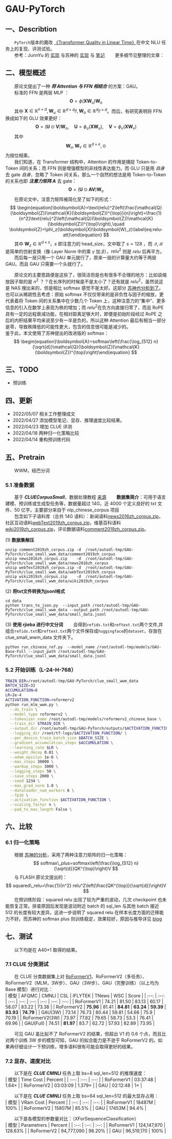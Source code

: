 # GAU-PyTorch
## 一、Describtion
&emsp;&emsp;`PyTorch`版本的魔改 [《Transformer Quality in Linear Time》](https://arxiv.org/abs/2202.10447)在中文 NLU 任务上的复现、评测试验。  
&emsp;&emsp;参考：JunnYu 的 [实现](https://github.com/JunnYu/GAU-alpha-pytorch) 与苏神的 [实现](https://github.com/ZhuiyiTechnology/GAU-alpha) 与 [笔记](https://spaces.ac.cn/archives/8934)
&emsp;&emsp;更多细节见整理的文章：  

## 二、模型概述
&emsp;&emsp;原论文提出了一种 ***将 Attention 与 FFN 相结合*** 的方案：GAU。  
&emsp;&emsp;标准的 FFN 是两层 MLP ：  
$$
\begin{equation}\boldsymbol{O}=\phi(\boldsymbol{X}\boldsymbol{W}_u)\boldsymbol{W}_o\end{equation}
$$
&emsp;&emsp;其中 $\boldsymbol{X}\in\mathbb{R}^{n\times d},\boldsymbol{W}_u\in\mathbb{R}^{d\times d_{ff}},\boldsymbol{W}_o\in\mathbb{R}^{d_{ff}\times d}$。而后，有研究表明将 FFN 换成如下的 GLU 效果更好：  
$$
\begin{equation}\boldsymbol{O}=(\boldsymbol{U}\odot\boldsymbol{V})\boldsymbol{W}_o,\quad \boldsymbol{U}=\phi_u(\boldsymbol{X}\boldsymbol{W}_u),\quad\boldsymbol{V}=\phi_v(\boldsymbol{X}\boldsymbol{W}_v)\end{equation}
$$
&emsp;&emsp;其中 $$\boldsymbol{W}_u,\boldsymbol{W}_v\in\mathbb{R}^{d\times e},\odot $$ 为按位相乘。  
&emsp;&emsp;我们知道，在 Transformer 结构中，Attention 的作用是捕捉 Token-to-Token 间的关系；而 FFN 则是增强模型的非线性表达能力。而 GLU 只是用 *自身* 去 gate *自身*，忽略了 Token 间关系，那么一个自然的想法是用 Token-to-Token 的关系也即 ***注意力矩阵 A*** 去 gate：  
$$
\begin{equation}\boldsymbol{O}=(\boldsymbol{U}\odot\boldsymbol{A}\boldsymbol{V})\boldsymbol{W}_o\label{eq:mix}\end{equation}
$$
&emsp;&emsp;在原论文中，注意力矩阵被简化至了如下的形式：  
$$
\begin{equation}\boldsymbol{A}=\text{relu}^2\left(\frac{\mathcal{Q}(\boldsymbol{Z})\mathcal{K}(\boldsymbol{Z})^{\top}}{n}\right)=\frac{1}{n^2}\text{relu}^2\left(\mathcal{Q}(\boldsymbol{Z})\mathcal{K}(\boldsymbol{Z})^{\top}\right),\quad \boldsymbol{Z}=\phi_z(\boldsymbol{X}\boldsymbol{W}_z)\label{eq:relu-att}\end{equation}
$$
&emsp;&emsp;其中 $\boldsymbol{W}_z\in\mathbb{R}^{d\times s}$，$s$ 即注意力的 head_size，文中取了 $s=128$ ，而 $\mathcal{Q},\mathcal{K}$ 是简单的仿射变换（像 Layer Norm 中的乘 $\gamma$ 加  $\beta$），$relu^2$ 则是 $relu$ 后再平方。  
&emsp;&emsp;而后每一层只用一个 GAU 单元就行了，原来一层的计算量大约等于两层 GAU。而且 GAU 只需要一个头就行了。  

&emsp;&emsp;原论文的主要思路便是这些了，很简洁但是也有很多不合理的地方：比如说缩放因子取的是 $n^2$ ？？在长序列的时候是不是太小了？还有就是 $relu^2$​ ，虽然说这是 NAS 搜出来的，但是相比 softmax 感觉不是太好。这部分 [苏神也分析到了](https://spaces.ac.cn/archives/9019)。也可以从稀疏性去考虑：原始 softmax 不仅仅带来的是非负性与因子的缩放，更代表着将 Token 间的关系集中在少数几个 Token 上，这种注意力的“集中”、更多信息的引入在数学上表现为秩的增加；而 $relu^2$​ 在负方向直接归零了，而且 RoPE 具有一定的远程衰减功能，在相对距离足够大时，即便是初始阶段经过 RoPE 之后的内积结果平均来说至少有一半是负的，所以这种 Attention 最后有相当一部分是零，导致秩降低的可能性更大，包含的信息很可能是减少的。  
鉴于此，本文使用了苏神提出的改进版的 softmax：  
$$
\begin{equation}\boldsymbol{A}=softmax\left(\frac{\log_{512} n}{\sqrt{d}}\mathcal{Q}(\boldsymbol{Z})\mathcal{K}(\boldsymbol{Z})^{\top}\right)\end{equation}
$$

## 三、TODO
- 预训练  

## 四、更新
- 2022/05/07 相关工作整理成文  
- 2022/04/27 添加模型笔记、显存、推理速度比较结果。   
- 2022/04/23 增加 CLUE 评测  
- 2022/04/18 两种归一化策略比较  
- 2022/04/14 重构预训练代码  

## 五、Pretrain
&emsp;&emsp;WWM，结巴分词  
### 5.1 准备数据
&emsp;&emsp;基于 ***CLUECorpusSmall***，数据处理教程 [来源](https://github.com/PaddlePaddle/PaddleNLP/blob/develop/examples/language_model/data_tools/README.md)
&emsp;&emsp;**数据集简介**：可用于语言建模、预训练或生成型任务等，数据量超过 14G，近 4000 个定义良好的 txt 文件、50 亿字。主要部分来自于 nlp_chinese_corpus 项目  
&emsp;&emsp;包含如下子语料库（总共 14G 语料）：新闻语料[news2016zh_corpus.zip](https://bj.bcebos.com/v1/ai-studio-online/6bac09db4e6d4857b6d680d34447457490cb2dbdd8b8462ea1780a407f38e12b?responseContentDisposition=attachment%3B%20filename%3Dnews2016zh_corpus.zip)， 社区互动语料[webText2019zh_corpus.zip](https://bj.bcebos.com/v1/ai-studio-online/83da03f7b4974871a52348b41c16c7e3b34a26d5ca644f558df8435be4de51c3?responseContentDisposition=attachment%3B%20filename%3DwebText2019zh_corpus.zip)，维基百科语料[wiki2019zh_corpus.zip](https://bj.bcebos.com/v1/ai-studio-online/d7a166408d8b4ffdaf4de9cfca09f6ee1e2340260f26440a92f78134d068b28f?responseContentDisposition=attachment%3B%20filename%3Dwiki2019zh_corpus.zip)，评论数据语料[comment2019zh_corpus.zip](https://bj.bcebos.com/v1/ai-studio-online/b66ddd445735408383c42322850ac4bb82faf9cc611447c2affb925443de7a6d?responseContentDisposition=attachment%3B%20filename%3Dcomment2019zh_corpus.zip)。  

(1) **数据集解压**
``` shell
unzip comment2019zh_corpus.zip -d  /root/autodl-tmp/GAU-PyTorch/clue_small_wwm_data/comment2019zh_corpus
unzip news2016zh_corpus.zip    -d  /root/autodl-tmp/GAU-PyTorch/clue_small_wwm_data/news2016zh_corpus  
unzip webText2019zh_corpus.zip -d  /root/autodl-tmp/GAU-PyTorch/clue_small_wwm_data/webText2019zh_corpus
unzip wiki2019zh_corpus.zip    -d  /root/autodl-tmp/GAU-PyTorch/clue_small_wwm_data/wiki2019zh_corpus  
```
(2) **将txt文件转换为jsonl格式**
```shell
cd data
python trans_to_json.py  --input_path /root/autodl-tmp/GAU-PyTorch/clue_small_wwm_data --output_path /root/autodl-tmp/GAU-PyTorch/clue_small_wwm_data/small_data.jsonl
```
(3) **使用 rjieba 进行中文分词**
&emsp;&emsp;会得到`refids.txt`和`reftext.txt`两个文件,并组合`refids.txt`和`reftext.txt`两个文件保存成`huggingface`的`dataset`，存放在 clue_small_wwm_data 文件夹下。  
```shell
python run_chinese_ref.py  --model_name /root/autodl-tmp/models/GAU-Base-Full --input_path /root/autodl-tmp/GAU-PyTorch/clue_small_wwm_data/small_data.jsonl
```

### 5.2 开始训练（L-24-H-768）
```bash
TRAIN_DIR=/root/autodl-tmp/GAU-PyTorch/clue_small_wwm_data
BATCH_SIZE=32
ACCUMULATION=8
LR=2e-4
ACTIVATION_FUNCTION=roformerv2
python run_mlm_wwm.py \
  --do_train \
  --model_type roformerv2 \
  --tokenizer_name /root/autodl-tmp/models/roformerv2_chinese_base \
  --train_dir $TRAIN_DIR \
  --output_dir /root/autodl-tmp/GAU-PyTorch/outputs/$ACTIVATION_FUNCTION/ \
  --logging_dir /root/tf-logs/$ACTIVATION_FUNCTION/ \
  --per_device_train_batch_size $BATCH_SIZE \
  --gradient_accumulation_steps $ACCUMULATION \
  --learning_rate $LR \
  --weight_decay 0.01 \
  --adam_epsilon 1e-6 \
  --max_steps 30000 \
  --warmup_steps 3000 \
  --logging_steps 50 \
  --save_steps 2000 \
  --seed 1234 \
  --max_grad_norm 1.0 \
  --dataloader_num_workers 6 \
  --fp16 \
  --activation_function $ACTIVATION_FUNCTION \
  --scaling_factor n \
  --pad_to_max_length False \
```

## 六、比较
### 6.1 归一化策略
&emsp;&emsp;根据 [苏神的分析](https://spaces.ac.cn/archives/9019)，采用了两种注意力矩阵的归一化策略：  
$$
softmax\_plus=softmax\left(\frac{\log_{512} n}{\sqrt{d}}QK^{\top}\right)V
$$
&emsp;&emsp;与 FLASH 原论文提出的：  
$$
squared\_relu=\frac{1}{n^2} relu^2\left(\frac{QK^{\top}}{\sqrt{d}}\right)V
$$
&emsp;&emsp;在预训练阶段：squared relu 出现了较为严重的波动，几次 checkpoint 也未能恢复正常。排查原因后发现是波动附近 batch 的 sql_len 与其他 batch 接近 512 的长度有较大差异。这进一步说明了 squared relu 在样本长度方面的迁移能力不好。而苏神的 softmax plus 则训练稳定，效果较好，原因与推导详见 [blog](https://spaces.ac.cn/archives/9019)  

## 七、测试
&emsp;&emsp;以下均是在 A40*1 取得的结果。  
### 7.1 CLUE 分类测试
&emsp;&emsp;在 CLUE 分类数据集上对 [RoFormerV1](https://huggingface.co/junnyu/roformer_chinese_base)、RoFormerV2（多任务）、RoFormerV2（MLM，3W步）、GAU（3W步）、GAU（完整训练）（以上均为 Base 模型）进行对比：  
|  模型  | AFQMC  | CMNLI | CSL | IFLYTEK | TNews | WSC | Score |
|  :--:  | :--:  | :--:  | :--:  | :--:  | :--:  | :--:  | :--:  |
| RoFormerV1 | 74.21 | 81.50 | 83.13 | 60.17 | 58.07 | 83.22 | 73.38 |
| RoFormerV2 | **75.96** | 81.41 | **84.81** | **63.24** | **59.39** | **83.93** | **74.79** |
| GAU(3W) | 73.14 | 76.73 | 80.44 | 59.81 | 54.66 | 75.9 | 70.19 |
| RoFormerV2(3W) | 73.97 | 77.82 | 79.65 | 58.73 | 53.3 | 76.41 | 69.96 |
| GAU(Full) | 74.51 | **81.97** | 83.7 | 62.72 | 57.93 | 82.89 | 73.95 |

&emsp;&emsp;可见 GAU 虽比拟不了 RoFormerV2 的结果，但超出 V1 约 0.6 个点，而且比对两个训练 3W 步的模型可知，GAU 的拟合能力是不逊于 RoFormerV2 的。如果再仔细设计一下预训练，增多语料很有可能会取得更好的结果。  

### 7.2 显存、速度对比
&emsp;&emsp;以下是在 ***CLUE CMNLI*** 任务上取 bs=8 sql_len=512 的推理速度：  
|  模型   | Time Cost  | Percent |
|  :--:  | :--:  | :--:  |
| RoFormerV1 | 03:37:48 | 1.64× |
| RoFormerV2 | 03:03:09 | 1.379× |
| GAU | 02:12:48 | 1× |

&emsp;&emsp;以下是在 ***CLUE CMNLI*** 任务上取 bs=64 sql_len=512 的最大显存占用：  
|  模型   | VRam Cost  | Percent |
|  :--:  | :--:  | :--:  |
| RoFormerV1 | 18487M | 100% |
| RoFormerV2 | 15807M | 85.5% |
| GAU | 17453M | 94.4% |

&emsp;&emsp;以下是各模型的参数量对比：（XForSequenceClassification）  
|  模型   | Parametrers  | Percent |
|  :--:  | :--:  | :--:  |
| RoFormerV1 | 124,147,970 | 128.63% |
| RoFormerV2 | 94,777,090 | 98.20% |
| GAU | 96,519,170 | 100% |